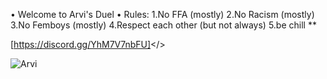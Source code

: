 • Welcome to Arvi's Duel • 
 Rules: 
 1.No FFA (mostly) 
 2.No Racism (mostly) 
 3.No Femboys (mostly) 
 4.Respect each other (but not always) 
 5.be chill  **


<a id="Arvi's Duel - Discord Server">[https://discord.gg/YhM7V7nbFU]</>

![Arvi](https://cdn.discordapp.com/attachments/1195861352019931186/1236703666916823040/Picsart_24-05-05_16-20-00-048.png?ex=6638f98b&is=6637a80b&hm=9cc421a706d4588e4c4085435c746e08ba994b74da23248c47e84271200e6a88&)

